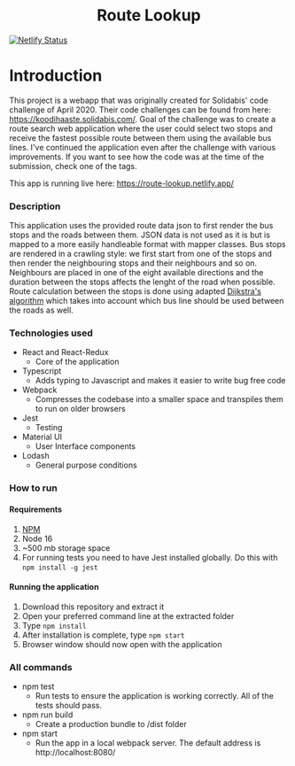 <div align="center">
  <h1>Route Lookup</h1>
</div>

[![Netlify Status](https://api.netlify.com/api/v1/badges/f81dae2a-f3d2-46eb-b1d7-69071ee19a4c/deploy-status)](https://app.netlify.com/sites/route-lookup/deploys)

# Introduction

This project is a webapp that was originally created for Solidabis' code challenge of April 2020. Their code challenges can be found from here: https://koodihaaste.solidabis.com/. Goal of the challenge was to create a route search web application where the user could select two stops and receive the fastest possible route between them using the available bus lines. I've continued the application even after the challenge with various improvements. If you want to see how the code was at the time of the submission, check one of the tags.

This app is running live here: https://route-lookup.netlify.app/

### Description

This application uses the provided route data json to first render the bus stops and the roads between them. JSON data is not used as it is but is mapped to a more easily handleable format with mapper classes. Bus stops are rendered in a crawling style: we first start from one of the stops and then render the neighbouring stops and their neighbours and so on. Neighbours are placed in one of the eight available directions and the duration between the stops affects the lenght of the road when possible. Route calculation between the stops is done using adapted [Dijkstra's algorithm](https://en.wikipedia.org/wiki/Dijkstra%27s_algorithm) which takes into account which bus line should be used between the roads as well.

### Technologies used

- React and React-Redux
  - Core of the application
- Typescript
  - Adds typing to Javascript and makes it easier to write bug free code
- Webpack
  - Compresses the codebase into a smaller space and transpiles them to run on older browsers
- Jest
  - Testing
- Material UI
  - User Interface components
- Lodash
  - General purpose conditions

### How to run

#### Requirements

1. <a href="https://docs.npmjs.com/downloading-and-installing-node-js-and-npm">NPM</a>
3. Node 16
2. ~500 mb storage space
3. For running tests you need to have Jest installed globally. Do this with `npm install -g jest`

#### Running the application

1. Download this repository and extract it
2. Open your preferred command line at the extracted folder
3. Type `npm install`
4. After installation is complete, type `npm start`
5. Browser window should now open with the application

### All commands

- npm test
  - Run tests to ensure the application is working correctly. All of the tests should pass.
- npm run build
  - Create a production bundle to /dist folder
- npm start
  - Run the app in a local webpack server. The default address is http://localhost:8080/